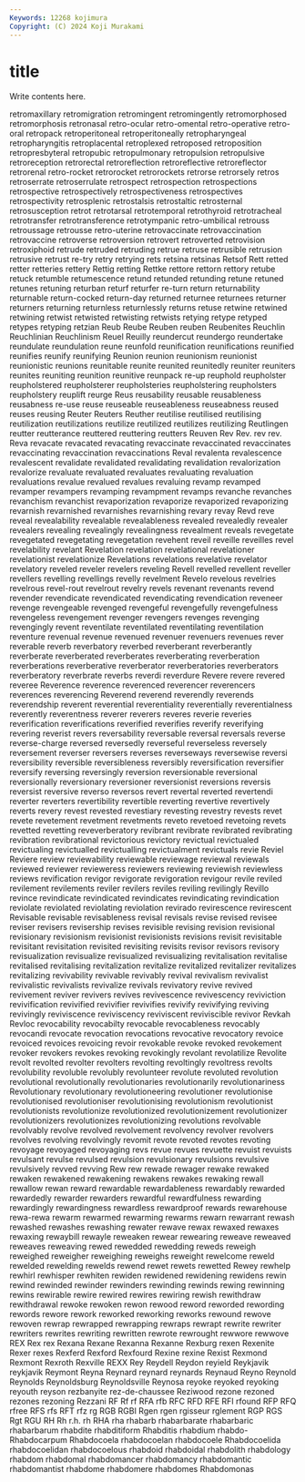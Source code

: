 ```yaml
---
Keywords: 12268 kojimura
Copyright: (C) 2024 Koji Murakami
---
```


# title

Write contents here.



 retromaxillary retromigration retromingent retromingently retromorphosed retromorphosis retronasal retro-ocular retro-omental
retro-operative retro-oral retropack retroperitoneal retroperitoneally retropharyngeal retropharyngitis retroplacental retroplexed retroposed
retroposition retropresbyteral retropubic retropulmonary retropulsion retropulsive retroreception retrorectal retroreflection retroreflective
retroreflector retrorenal retro-rocket retrorocket retrorockets retrorse retrorsely retros retroserrate retroserrulate
retrospect retrospection retrospections retrospective retrospectively retrospectiveness retrospectives retrospectivity retrosplenic retrostalsis
retrostaltic retrosternal retrosusception retrot retrotarsal retrotemporal retrothyroid retrotracheal retrotransfer retrotransference
retrotympanic retro-umbilical retrouss retroussage retrousse retro-uterine retrovaccinate retrovaccination retrovaccine retroverse
retroversion retrovert retroverted retrovision retroxiphoid retrude retruded retruding retrue retruse
retrusible retrusion retrusive retrust re-try retry retrying rets retsina retsinas
Retsof Rett retted retter retteries rettery Rettig retting Rettke rettore
rettorn rettory retube retuck retumble retumescence retund retunded retunding retune
retuned retunes retuning returban returf returfer re-turn return returnability returnable
return-cocked return-day returned returnee returnees returner returners returning returnless returnlessly
returns retuse retwine retwined retwining retwist retwisted retwisting retwists retying
retype retyped retypes retyping retzian Reub Reube Reuben reuben Reubenites
Reuchlin Reuchlinian Reuchlinism Reuel Reuilly reundercut reundergo reundertake reundulate reundulation
reune reunfold reunification reunifications reunified reunifies reunify reunifying Reunion reunion
reunionism reunionist reunionistic reunions reunitable reunite reunited reunitedly reuniter reuniters
reunites reuniting reunition reunitive reunpack re-up reuphold reupholster reupholstered reupholsterer
reupholsteries reupholstering reupholsters reupholstery reuplift reurge Reus reusability reusable reusableness
reusabness re-use reuse reuseable reuseableness reuseabness reused reuses reusing Reuter
Reuters Reuther reutilise reutilised reutilising reutilization reutilizations reutilize reutilized reutilizes
reutilizing Reutlingen reutter reutterance reuttered reuttering reutters Reuven Rev Rev.
rev rev. Reva revacate revacated revacating revaccinate revaccinated revaccinates revaccinating
revaccination revaccinations Reval revalenta revalescence revalescent revalidate revalidated revalidating revalidation
revalorization revalorize revaluate revaluated revaluates revaluating revaluation revaluations revalue revalued
revalues revaluing revamp revamped revamper revampers revamping revampment revamps revanche
revanches revanchism revanchist revaporization revaporize revaporized revaporizing revarnish revarnished revarnishes
revarnishing revary revay Revd reve reveal revealability revealable revealableness revealed
revealedly revealer revealers revealing revealingly revealingness revealment reveals revegetate revegetated
revegetating revegetation revehent reveil reveille reveilles revel revelability revelant Revelation
revelation revelational revelationer revelationist revelationize Revelations revelations revelative revelator revelatory
reveled reveler revelers reveling Revell revelled revellent reveller revellers revelling
revellings revelly revelment Revelo revelous revelries revelrous revel-rout revelrout revelry
revels revenant revenants revend revender revendicate revendicated revendicating revendication reveneer
revenge revengeable revenged revengeful revengefully revengefulness revengeless revengement revenger revengers
revenges revenging revengingly revent reventilate reventilated reventilating reventilation reventure revenual
revenue revenued revenuer revenuers revenues rever reverable reverb reverbatory reverbed
reverberant reverberantly reverberate reverberated reverberates reverberating reverberation reverberations reverberative reverberator
reverberatories reverberators reverberatory reverbrate reverbs reverdi reverdure Revere revere revered
reveree Reverence reverence reverenced reverencer reverencers reverences reverencing Reverend reverend
reverendly reverends reverendship reverent reverential reverentiality reverentially reverentialness reverently reverentness
reverer reverers reveres reverie reveries reverification reverifications reverified reverifies reverify
reverifying revering reverist revers reversability reversable reversal reversals reverse reverse-charge
reversed reversedly reverseful reverseless reversely reversement reverser reversers reverses reverseways
reversewise reversi reversibility reversible reversibleness reversibly reversification reversifier reversify reversing
reversingly reversion reversionable reversional reversionally reversionary reversioner reversionist reversions reversis
reversist reversive reverso reversos revert revertal reverted revertendi reverter reverters
revertibility revertible reverting revertive revertively reverts revery revest revested revestiary
revesting revestry revests revet revete revetement revetment revetments reveto revetoed
revetoing revets revetted revetting reveverberatory revibrant revibrate revibrated revibrating revibration
revibrational revictorious revictory revictual revictualed revictualing revictualled revictualling revictualment revictuals
revie Reviel Reviere review reviewability reviewable reviewage reviewal reviewals reviewed
reviewer revieweress reviewers reviewing reviewish reviewless reviews revification revigor revigorate
revigoration revigour revile reviled revilement revilements reviler revilers reviles reviling
revilingly Revillo revince revindicate revindicated revindicates revindicating revindication reviolate reviolated
reviolating reviolation revirado revirescence revirescent Revisable revisable revisableness revisal revisals
revise revised revisee reviser revisers revisership revises revisible revising revision
revisional revisionary revisionism revisionist revisionists revisions revisit revisitable revisitant revisitation
revisited revisiting revisits revisor revisors revisory revisualization revisualize revisualized revisualizing
revitalisation revitalise revitalised revitalising revitalization revitalize revitalized revitalizer revitalizes revitalizing
revivability revivable revivably revival revivalism revivalist revivalistic revivalists revivalize revivals
revivatory revive revived revivement reviver revivers revives revivescence revivescency reviviction
revivification revivified revivifier revivifies revivify revivifying reviving revivingly reviviscence reviviscency
reviviscent reviviscible revivor Revkah Revloc revocability revocabilty revocable revocableness revocably
revocandi revocate revocation revocations revocative revocatory revoice revoiced revoices revoicing
revoir revokable revoke revoked revokement revoker revokers revokes revoking revokingly
revolant revolatilize Revolite revolt revolted revolter revolters revolting revoltingly revoltress
revolts revolubility revoluble revolubly revolunteer revolute revoluted revolution revolutional revolutionally
revolutionaries revolutionarily revolutionariness Revolutionary revolutionary revolutioneering revolutioner revolutionise revolutionised revolutioniser
revolutionising revolutionism revolutionist revolutionists revolutionize revolutionized revolutionizement revolutionizer revolutionizers revolutionizes
revolutionizing revolutions revolvable revolvably revolve revolved revolvement revolvency revolver revolvers
revolves revolving revolvingly revomit revote revoted revotes revoting revoyage revoyaged
revoyaging revs revue revues revuette revuist revuists revulsant revulse revulsed
revulsion revulsionary revulsions revulsive revulsively revved revving Rew rew rewade
rewager rewake rewaked rewaken rewakened rewakening rewakens rewakes rewaking rewall
rewallow rewan reward rewardable rewardableness rewardably rewarded rewardedly rewarder rewarders
rewardful rewardfulness rewarding rewardingly rewardingness rewardless rewardproof rewards rewarehouse rewa-rewa
rewarm rewarmed rewarming rewarms rewarn rewarrant rewash rewashed rewashes rewashing
rewater rewave rewax rewaxed rewaxes rewaxing rewaybill rewayle reweaken rewear
rewearing reweave reweaved reweaves reweaving rewed rewedded rewedding reweds reweigh
reweighed reweigher reweighing reweighs reweight rewelcome reweld rewelded rewelding rewelds
rewend rewet rewets rewetted Rewey rewhelp rewhirl rewhisper rewhiten rewiden
rewidened rewidening rewidens rewin rewind rewinded rewinder rewinders rewinding rewinds
rewing rewinning rewins rewirable rewire rewired rewires rewiring rewish rewithdraw
rewithdrawal rewoke rewoken rewon rewood reword reworded rewording rewords rewore
rework reworked reworking reworks rewound rewove rewoven rewrap rewrapped rewrapping
rewraps rewrapt rewrite rewriter rewriters rewrites rewriting rewritten rewrote rewrought
rewwore rewwove REX Rex rex Rexana Rexane Rexanna Rexanne Rexburg
rexen Rexenite Rexer rexes Rexferd Rexford Rexfourd Rexine rexine Rexist
Rexmond Rexmont Rexroth Rexville REXX Rey Reydell Reydon reyield Reykjavik
reykjavik Reymont Reyna Reynard reynard reynards Reynaud Reyno Reynold Reynolds
Reynoldsburg Reynoldsville Reynosa reyoke reyoked reyoking reyouth reyson rezbanyite rez-de-chaussee
Reziwood rezone rezoned rezones rezoning Rezzani RF Rf rf RFA
rfb RFC RFD RFE RFI rfound RFP RFQ rfree RFS
rfs RFT rfz rg RGB RGBI Rgen rgen rgisseur rglement
RGP RGS Rgt RGU RH Rh r.h. rh RHA rha
rhabarb rhabarbarate rhabarbaric rhabarbarum rhabdite rhabditiform Rhabditis rhabdium rhabdo- Rhabdocarpum
Rhabdocoela rhabdocoelan rhabdocoele Rhabdocoelida rhabdocoelidan rhabdocoelous rhabdoid rhabdoidal rhabdolith rhabdology
rhabdom rhabdomal rhabdomancer rhabdomancy rhabdomantic rhabdomantist rhabdome rhabdomere rhabdomes Rhabdomonas
